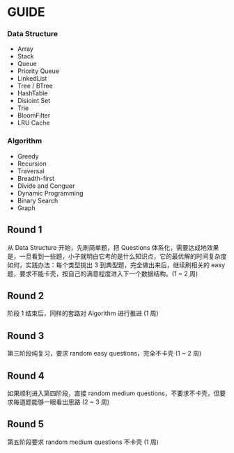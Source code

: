 # GUIDE

### Data Structure

+ Array
+ Stack
+ Queue
+ Priority Queue
+ LinkedList
+ Tree / BTree
+ HashTable
+ Disioint Set
+ Trie
+ BloomFilter
+ LRU Cache

### Algorithm
+ Greedy
+ Recursion
+ Traversal
+ Breadth-first
+ Divide and Conguer
+ Dynamic Programming
+ Binary Search
+ Graph

## Round 1

从 Data Structure 开始，先刷简单题，把 Questions 体系化，需要达成地效果是，一旦看到一些题，小子就明白它考的是什么知识点，它的最优解的时间复杂度如何，实践办法：每个类型挑出 3 到典型题，完全做出来后，继续刷相关的 easy 题，要求不能卡壳，按自己的满意程度进入下一个数据结构。(1 ~ 2 周)

## Round 2

阶段 1 结束后，同样的套路对 Algorithm 进行推进 (1 周)

## Round 3

第三阶段纯复习，要求 random easy questions，完全不卡壳 (1 ~ 2 周)

## Round 4

如果顺利进入第四阶段，直接 random medium questions，不要求不卡壳，但要求每道题能够一眼看出思路 (2 ~ 3 周)

## Round 5

第五阶段要求 random medium questions 不卡壳 (1 周)
